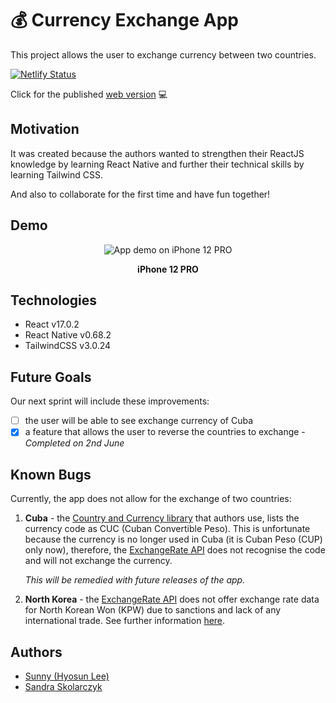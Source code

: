 # 💰 Currency Exchange App

This project allows the user to exchange currency between two countries.

[![Netlify Status](https://api.netlify.com/api/v1/badges/e5d92ddd-8dfe-4aee-b69f-f7052b6d7a2e/deploy-status)](https://app.netlify.com/sites/currency-exchanger-app/deploys)

Click for the published [web version](https://currency-exchanger-app.netlify.app/) 💻

## Motivation

It was created because the authors wanted to strengthen their ReactJS knowledge by learning React Native and further their technical skills by learning Tailwind CSS.

And also to collaborate for the first time and have fun together!

## Demo

<div align="center">
<img src="https://user-images.githubusercontent.com/93612381/171616859-741bcc29-5094-4718-b84f-d46796464b1b.gif" alt="App demo on iPhone 12 PRO" />

<p style="font-weight: bold">iPhone 12 PRO</p>
</div>

## Technologies

- React v17.0.2
- React Native v0.68.2
- TailwindCSS v3.0.24

## Future Goals

Our next sprint will include these improvements:

- [ ] the user will be able to see exchange currency of Cuba
- [x] a feature that allows the user to reverse the countries to exchange - _Completed on 2nd June_

## Known Bugs

Currently, the app does not allow for the exchange of two countries:

1. **Cuba** - the [Country and Currency library](https://github.com/work-mate/country-and-currency-ts) that authors use, lists the currency code as CUC (Cuban Convertible Peso). This is unfortunate because the currency is no longer used in Cuba (it is Cuban Peso (CUP) only now), therefore, the [ExchangeRate API](https://www.exchangerate-api.com) does not recognise the code and will not exchange the currency.

   _This will be remedied with future releases of the app._

2. **North Korea** - the [ExchangeRate API](https://www.exchangerate-api.com) does not offer exchange rate data for North Korean Won (KPW) due to sanctions and lack of any international trade. See further information [here](https://www.exchangerate-api.com/docs/supported-currencies).

## Authors

- [Sunny (Hyosun Lee)](https://github.com/Hyosssssun)
- [Sandra Skolarczyk](https://github.com/sandiskolarczyk)
